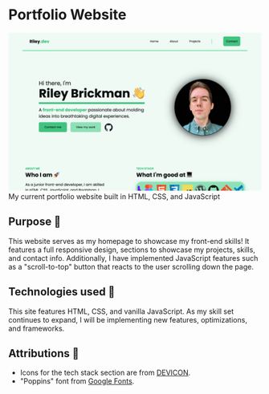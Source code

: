 # Portfolio Website
![portfolio-screenshot](./images/portfolio-screenshot.jpg)
My current portfolio website built in HTML, CSS, and JavaScript

## Purpose &#127919;
This website serves as my homepage to showcase my front-end skills! It features a full responsive design, sections to showcase my projects, skills, and contact info. Additionally, I have implemented JavaScript features such as a "scroll-to-top" button that reacts to the user scrolling down the page.

## Technologies used &#128640;
This site features HTML, CSS, and vanilla JavaScript. As my skill set continues to expand, I will be implementing new features, optimizations, and frameworks. 

## Attributions &#128226;

- Icons for the tech stack section are from [DEVICON](https://https://devicon.dev/).
- "Poppins" font from [Google Fonts](https://fonts.google.com/specimen/Poppins).
